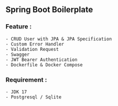 ## Spring Boot Boilerplate
### Feature :
    - CRUD User with JPA & JPA Specification
    - Custom Error Handler
    - Validation Request
    - Swagger
    - JWT Bearer Authentication
    - Dockerfile & Docker Compose

### Requirement :
    - JDK 17
    - Postgresql / Sqlite